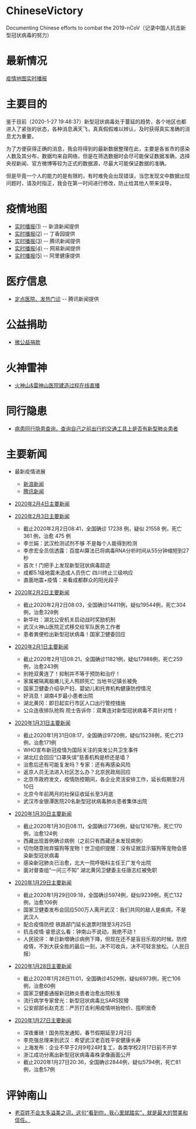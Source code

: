 # ChineseVictory
Documenting Chinese efforts to combat the 2019-nCoV（记录中国人抗击新型冠状病毒的努力）

# 最新情况

[疫情地图实时播报](https://news.sina.cn/zt_d/yiqing0121)

# 主要目的

鉴于目前（2020-1-27 19:48:37）新型冠状病毒处于蔓延的趋势，各个地区也都进入了紧张的状态，各种消息满天飞，真真假假难以辨认，及时获得真实准确的消息尤为重要。

为了方便获得正确的消息，我会将得到的最新数据整理在此，主要是各省市的感染人数及其分布，数据均来自网络，但是在筛选数据时会尽可能保证数据准确，选择央视新闻、官方微博等较为正式的数据源，尽最大可能保证数据的准确。

但是毕竟一个人的能力的是有限的，有时难免会出现错误，当您发现文中数据出现问题时，请及时指正，我会在第一时间进行修改，防止给其他人带来误导。

# 疫情地图

- [实时播报(1)](https://news.sina.cn/zt_d/yiqing0121) -- 新浪新闻提供
- [实时播报(2)](https://3g.dxy.cn/newh5/view/pneumonia?scene=2&clicktime=1579582238&enterid=1579582238&from=singlemessage&isappinstalled=0) -- 丁香园提供
- [实时播报(3)](https://news.qq.com/zt2020/page/feiyan.htm#charts) -- 腾讯新闻提供
- [实时播报(4)](http://news.163.com/special/epidemic/#map_block) -- 网易新闻提供
- [实时播报(5)](https://alihealth.taobao.com/medicalhealth/influenzamap?anchor=info&spm=a2oua.alipayad.wuhan.wenzhen&chInfo=ch_lanmu) -- 阿里健康提供


# 医疗信息

- [定点医院、发热门诊](https://news.qq.com/zt2020/page/feiyan.htm#prevent) -- 腾讯新闻提供

# 公益捐助

- [微公益捐款](https://m.weibo.cn/p/1084030002_7121?)

# 火神雷神

- [火神山&雷神山医院建造过程在线直播](https://m.yangshipin.cn/static/2020/c0126.html)

# 同行隐患

- [病患同行隐患查询，查询自己之前出行的交通工具上是否有新型肺炎患者](https://news.sina.cn/project/fy2020/fysearch.shtml)

# 主要新闻

- 最新疫情进展
	- [新浪新闻](https://news.sina.cn/zt_d/feiyan1231)
	- [腾讯新闻](https://news.qq.com/zt2020/page/feiyan.htm#news)

- [2020年2月4日主要新闻](https://github.com/AlbertGithubHome/ChineseVictory/blob/master/MajorNews/20200204.md)

- [2020年2月3日主要新闻](https://github.com/AlbertGithubHome/ChineseVictory/blob/master/MajorNews/20200203.md)
	- 截止2020年2月2日08:41，全国确诊 17238 例，疑似 21558 例，死亡 361 例，治愈 475 例
	- 李兰娟：武汉检测试剂不够 不是每个人能得到检测
	- 李彦宏全员信透露：百度AI算法已将病毒RNA分析时间从55分钟缩短到27秒
	- 首次！门把手上发现新型冠状病毒踪迹
	- 成都5.1级地震未造成人员伤亡 四川终止三级响应
	- 直面地震+疫情：来看成都群众的阳光段子

- [2020年2月2日主要新闻](https://github.com/AlbertGithubHome/ChineseVictory/blob/master/MajorNews/20200202.md)
	- 截止2020年2月2日08:03，全国确诊14411例，疑似19544例，死亡304例，治愈328例
	- 新华社：湖北公安机关启动战时奖励机制
	- 武汉火神山医院正式移交给军队医务工作者
	- 患者粪便检出新型冠状病毒！国家卫健委回应

- [2020年2月1日主要新闻](https://github.com/AlbertGithubHome/ChineseVictory/blob/master/MajorNews/20200201.md)
	- 截止2020年2月1日08:21，全国确诊11821例，疑似17988例，死亡259例，治愈243例
	- 别抢双黄连了！抑制并不等于预防和治疗！
	- 家属被隔离脑瘫儿无人照顾死亡 当地书记镇长被免
	- 国家卫健委介绍孕产妇、婴幼儿和托育机构健康防控情况
	- 好消息！湖南4岁最小患者出院
	- 湖北黄冈：即日起实行市区人口出行管控措施
	- 公众连夜排队抢购 院士告诉你：双黄连对新型冠状病毒不具针对性！

- [2020年1月31日主要新闻](https://github.com/AlbertGithubHome/ChineseVictory/blob/master/MajorNews/20200131.md)
	- 截止2020年1月31日08:17，全国确诊9720例，疑似15238例，死亡213例，治愈171例
	- WHO宣布新冠疫情为国际关注的突发公共卫生事件
	- 湖北红会回应“口罩失误”慈善机构是桥还是墙？
	- 治愈后还有可能复发吗？专家：还有再感染风险
	- 返京人员无法进入社区怎么办？北京民政局回应
	- 北京市政府发文，疫情防控期间，各企业灵活安排工作，延长假期至2月10日
	- 北京今年前两月的社保征收延长至3月底
	- 武汉市金银潭医院20名新型冠状病毒肺炎患者集体出院

- [2020年1月30日主要新闻](https://github.com/AlbertGithubHome/ChineseVictory/blob/master/MajorNews/20200130.md)
	- 截止2020年1月30日08:11，全国确诊7736例，疑似12167例，死亡170例，治愈124例
	- 西藏出现首例确诊病例（之前只有西藏还未发现病例）
	- 切勿随意抛弃猫狗等宠物！世卫组织提醒：没有证据显示猫狗等宠物会感染新型冠状病毒
	- 感染新冠肺炎已治愈，北大一院呼吸科主任王广发今出院
	- 面对督查组“一问三不知” 湖北黄冈卫健委主任唐志红被免职

- [2020年1月29日主要新闻](https://github.com/AlbertGithubHome/ChineseVictory/blob/master/MajorNews/20200129.md)
	- 截止2020年1月29日09:18，全国确诊5974例，疑似9239例，死亡132例，治愈106例
	- 国家卫健委发布会回应500万人离开武汉：我们共同的敌人是疾病，不是武汉人
	- 配合疫情防控 铁路部门延长退票时限至3月25日
	- 抗击疫情·睿思这么看：钟南山不说动，我绝不动！
	- 人民锐评：单日新增确诊病例下降，但现在还不是盲目乐观的时候。防控疫情，不到大获全胜的最后一刻，决不可收兵，决不可轻言放松。（人民日报）

- [2020年1月28日主要新闻](https://github.com/AlbertGithubHome/ChineseVictory/blob/master/MajorNews/20200128.md)
	- 截止2020年1月28日11:01，全国确诊4529例，疑似6973例，死亡106例，治愈60例
	- 国家卫健委通报新冠肺炎患者治愈出院标准
	- 流行病学专家曾光：新型冠状病毒比SARS狡猾
	- 公安部部长赵克志：严厉打击利用疫情哄抬物价、囤积居奇

- [2020年1月27日主要新闻](https://github.com/AlbertGithubHome/ChineseVictory/blob/master/MajorNews/20200127.md)
	- 深夜重磅！国务院发通知，春节假期延至2月2日
	- 李克强总理来到武汉：希望武汉老百姓平安健康长寿
	- 上海发布：企业不早于2月9号24时复工，各类学校2月17日前不开学
	- 浙江成功分离出新型冠状病毒毒株录像画面公开
	- 截止2020年1月27日20:36，全国确诊2844例，疑似5794例，死亡81例，治愈57例

# 评钟南山

- [老百姓不会太多溢美之词，这句“看到你，我心里就踏实”，就是最大的赞美和信任。](http://news.sina.com.cn/c/2020-01-29/doc-iihnzhha5291046.shtml)
